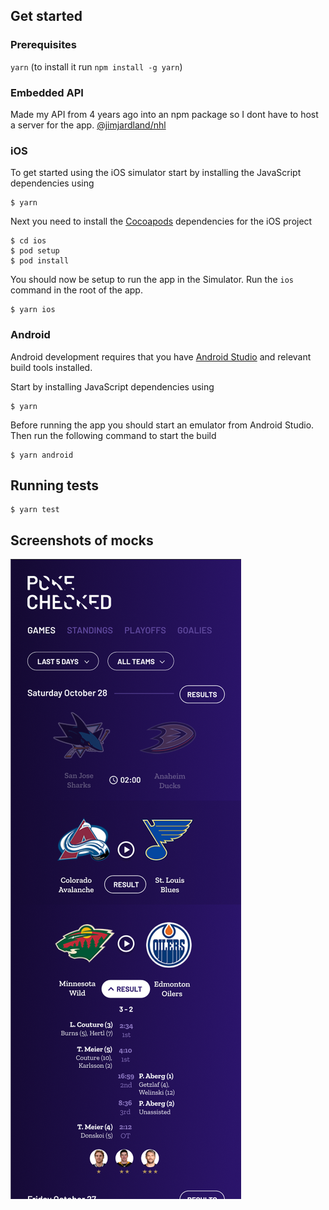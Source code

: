 ## Get started

### Prerequisites

`yarn` (to install it run `npm install -g yarn`)

### Embedded API

Made my API from 4 years ago into an npm package so I dont have to host a server for the app. [@jimjardland/nhl](https://github.com/Jimjardland/nhl)

### iOS

To get started using the iOS simulator start by installing the JavaScript
dependencies using

```
$ yarn
```

Next you need to install the [Cocoapods](https://cocoapods.org/) dependencies
for the iOS project

```
$ cd ios
$ pod setup
$ pod install
```

You should now be setup to run the app in the Simulator. Run the `ios` command
in the root of the app.

```
$ yarn ios
```

### Android

Android development requires that you have [Android Studio](https://developer.android.google.cn/studio?hl=en) and relevant build tools installed.

Start by installing JavaScript dependencies using

```
$ yarn
```

Before running the app you should start an emulator from Android Studio. Then
run the following command to start the build

```
$ yarn android
```

## Running tests

```
$ yarn test
```

## Screenshots of mocks

![Mocks](screenshots/mock.PNG)

